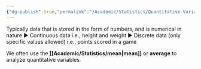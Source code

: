 ```yaml
---
{"dg-publish":true,"permalink":"/Academic/Statistics/Quantitative Variable/"}
---
```


Typically data that is stored in the form of numbers, and is numerical in nature 
▶ Continuous data i.e., height and weight 
▶ Discrete data (only specific values allowed) i.e., points scored in a game 

We often use the **[[Academic/Statistics/mean\|mean]]** or **average** to analyze quantitative variables
